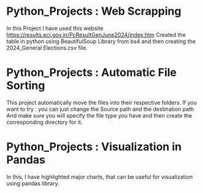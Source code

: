 # Python_Projects : Web Scrapping
In this Project I have used this website
https://results.eci.gov.in/PcResultGenJune2024/index.htm
Created the table in python using BeautifulSoup Library from bs4
and then creating the 2024_General Elections.csv file.


# Python_Projects : Automatic File Sorting 
This project automatically move the files into their respective folders.
If you want to try : you can just change the Source path and the destination path
And make sure you will specify the file type you have and then create the corresponding directory for it.

# Python_Projects : Visualization in Pandas
In this, I have highlighted major charts, that can be useful for visualization using pandas library.
